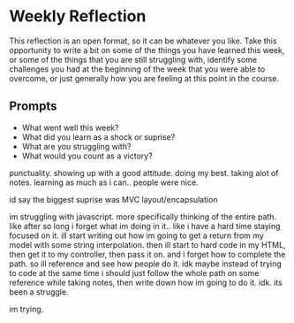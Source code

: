 # Weekly Reflection
This reflection is an open format, so it can be whatever you like. Take this opportunity to write a bit on some of the things you have learned this week, or some of the things that you are still struggling with, identify some challenges you had at the beginning of the week that you were able to overcome, or just generally how you are feeling at this point in the course.

## Prompts
- What went well this week?
- What did you learn as a shock or suprise?
- What are you struggling with?
- What would you count as a victory?

punctuality. showing up with a good attitude. doing my best. taking alot of notes. learning as much as i can.. people were nice. 

id say the biggest suprise was MVC layout/encapsulation 

im struggling with javascript. more specifically thinking of the entire path. like after so long i forget what im doing in it.. like i have a hard time staying focused on it. ill start writing out how im going to get a return from my model with some string interpolation. then ill start to hard code in my HTML, then get it to my controller, then pass it on. and i forget how to complete the path. so ill reference and see how people do it. idk maybe instead of trying to code at the same time i should just follow the whole path on some reference while taking notes, then write down how im going to do it. idk. its been a struggle.

im trying.